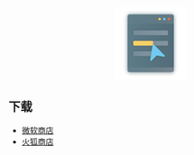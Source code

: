 <p align="center">
  <img src="./icon_128.png" />
</p>

## 下载

- [微软商店](https://microsoftedge.microsoft.com/addons/detail/oidfnjkkpidjhkjfidpfijndijkgcilb)
- [火狐商店](https://addons.mozilla.org/en-US/firefox/addon/translate-extension)
